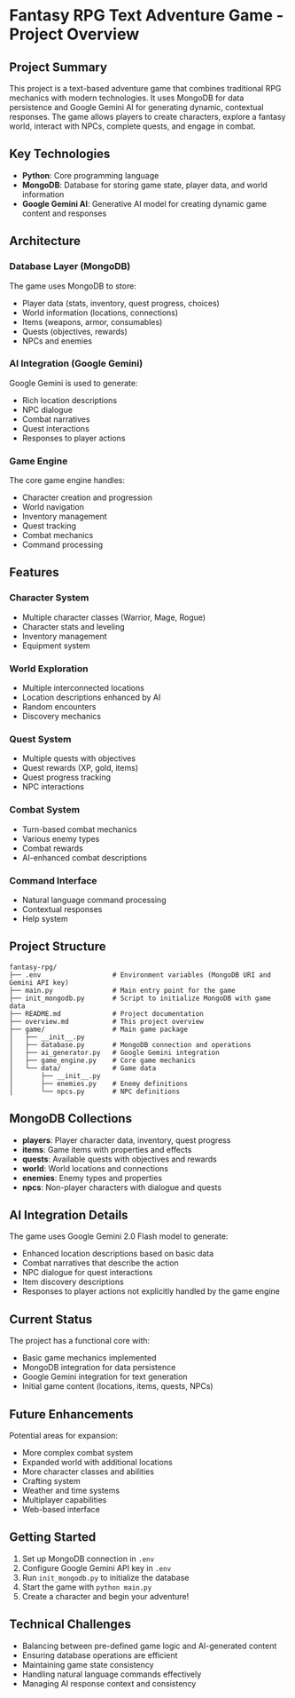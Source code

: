 # Fantasy RPG Text Adventure Game - Project Overview

## Project Summary
This project is a text-based adventure game that combines traditional RPG mechanics with modern technologies. It uses MongoDB for data persistence and Google Gemini AI for generating dynamic, contextual responses. The game allows players to create characters, explore a fantasy world, interact with NPCs, complete quests, and engage in combat.

## Key Technologies
- **Python**: Core programming language
- **MongoDB**: Database for storing game state, player data, and world information
- **Google Gemini AI**: Generative AI model for creating dynamic game content and responses

## Architecture

### Database Layer (MongoDB)
The game uses MongoDB to store:
- Player data (stats, inventory, quest progress, choices)
- World information (locations, connections)
- Items (weapons, armor, consumables)
- Quests (objectives, rewards)
- NPCs and enemies

### AI Integration (Google Gemini)
Google Gemini is used to generate:
- Rich location descriptions
- NPC dialogue
- Combat narratives
- Quest interactions
- Responses to player actions

### Game Engine
The core game engine handles:
- Character creation and progression
- World navigation
- Inventory management
- Quest tracking
- Combat mechanics
- Command processing

## Features

### Character System
- Multiple character classes (Warrior, Mage, Rogue)
- Character stats and leveling
- Inventory management
- Equipment system

### World Exploration
- Multiple interconnected locations
- Location descriptions enhanced by AI
- Random encounters
- Discovery mechanics

### Quest System
- Multiple quests with objectives
- Quest rewards (XP, gold, items)
- Quest progress tracking
- NPC interactions

### Combat System
- Turn-based combat mechanics
- Various enemy types
- Combat rewards
- AI-enhanced combat descriptions

### Command Interface
- Natural language command processing
- Contextual responses
- Help system

## Project Structure
```
fantasy-rpg/
├── .env                  # Environment variables (MongoDB URI and Gemini API key)
├── main.py               # Main entry point for the game
├── init_mongodb.py       # Script to initialize MongoDB with game data
├── README.md             # Project documentation
├── overview.md           # This project overview
├── game/                 # Main game package
│   ├── __init__.py
│   ├── database.py       # MongoDB connection and operations
│   ├── ai_generator.py   # Google Gemini integration
│   ├── game_engine.py    # Core game mechanics
│   └── data/             # Game data
│       ├── __init__.py
│       ├── enemies.py    # Enemy definitions
│       └── npcs.py       # NPC definitions
```

## MongoDB Collections
- **players**: Player character data, inventory, quest progress
- **items**: Game items with properties and effects
- **quests**: Available quests with objectives and rewards
- **world**: World locations and connections
- **enemies**: Enemy types and properties
- **npcs**: Non-player characters with dialogue and quests

## AI Integration Details
The game uses Google Gemini 2.0 Flash model to generate:
- Enhanced location descriptions based on basic data
- Combat narratives that describe the action
- NPC dialogue for quest interactions
- Item discovery descriptions
- Responses to player actions not explicitly handled by the game engine

## Current Status
The project has a functional core with:
- Basic game mechanics implemented
- MongoDB integration for data persistence
- Google Gemini integration for text generation
- Initial game content (locations, items, quests, NPCs)

## Future Enhancements
Potential areas for expansion:
- More complex combat system
- Expanded world with additional locations
- More character classes and abilities
- Crafting system
- Weather and time systems
- Multiplayer capabilities
- Web-based interface

## Getting Started
1. Set up MongoDB connection in `.env`
2. Configure Google Gemini API key in `.env`
3. Run `init_mongodb.py` to initialize the database
4. Start the game with `python main.py`
5. Create a character and begin your adventure!

## Technical Challenges
- Balancing between pre-defined game logic and AI-generated content
- Ensuring database operations are efficient
- Maintaining game state consistency
- Handling natural language commands effectively
- Managing AI response context and consistency